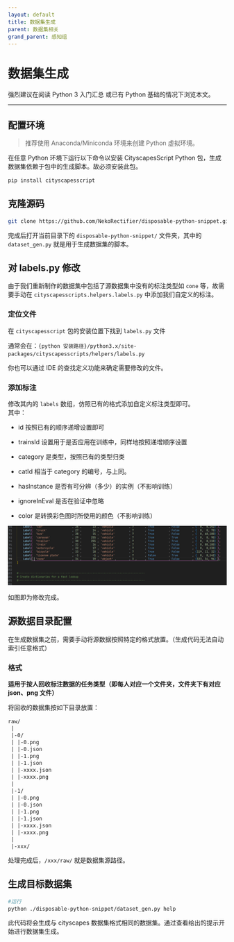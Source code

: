 ```yaml
---
layout: default
title: 数据集生成
parent: 数据集相关
grand_parent: 感知组
---
```


# 数据集生成

强烈建议在阅读 Python 3 入门汇总 或已有 Python 基础的情况下浏览本文。

---

## 配置环境

> 推荐使用 Anaconda/Miniconda 环境来创建 Python 虚拟环境。

在任意 Python 环境下运行以下命令以安装 CityscapesScript Python 包，生成数据集依赖于包中的生成脚本。故必须安装此包。

```bash
pip install cityscapesscript
```

## 克隆源码

```bash
git clone https://github.com/NekoRectifier/disposable-python-snippet.git
```

完成后打开当前目录下的 `disposable-python-snippet/` 文件夹，其中的 `dataset_gen.py` 就是用于生成数据集的脚本。

## 对 labels.py 修改

由于我们重新制作的数据集中包括了源数据集中没有的标注类型如 `cone` 等，故需要手动在 `cityscapesscripts.helpers.labels.py` 中添加我们自定义的标注。

### 定位文件

在 `cityscapesscript` 包的安装位置下找到 `labels.py` 文件  

通常会在：`{python 安装路径}/python3.x/site-packages/cityscapesscripts/helpers/labels.py`

你也可以通过 IDE 的查找定义功能来确定需要修改的文件。

### 添加标注

修改其内的 `labels` 数组，仿照已有的格式添加自定义标注类型即可。  
其中：

- id 按照已有的顺序递增设置即可

- trainsId 设置用于是否应用在训练中，同样地按照递增顺序设置

- category 是类型，按照已有的类型归类

- catId 相当于 category 的编号，与上同。

- hasInstance 是否有可分辨（多少）的实例（不影响训练）

- ignoreInEval 是否在验证中忽略

- color 是转换彩色图时所使用的颜色（不影响训练）

![label-modify](/assets/images/dataset-generating/label-modify.png)

如图即为修改完成。

## 源数据目录配置

在生成数据集之前，需要手动将源数据按照特定的格式放置。（生成代码无法自动索引任意格式）

### 格式

**适用于按人回收标注数据的任务类型（即每人对应一个文件夹，文件夹下有对应 json、png 文件）**

将回收的数据集按如下目录放置：

```plain
raw/
 |
 |-0/
 | |-0.png
 | |-0.json
 | |-1.png
 | |-1.json
 | |-xxxx.json
 | |-xxxx.png
 | 
 |-1/
 | |-0.png
 | |-0.json
 | |-1.png
 | |-1.json
 | |-xxxx.json
 | |-xxxx.png
 |
 |-xxx/
```

处理完成后，`/xxx/raw/` 就是数据集源路径。

## 生成目标数据集

```bash
#运行
python ./disposable-python-snippet/dataset_gen.py help
```

此代码将会生成与 cityscapes 数据集格式相同的数据集。通过查看给出的提示开始进行数据集生成。
